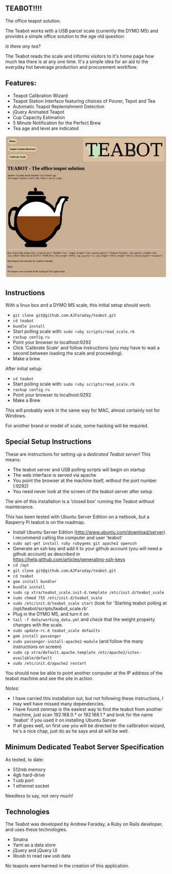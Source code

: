 TEABOT!!!!
----------

The office teapot solution. 

The Teabot works with a USB parcel scale (currently the DYMO M5) and provides a simple office solution to the age old question:

_Is there any tea?_

The Teabot reads the scale and informs visitors to it's home page how much tea there is at any one time. It's a simple idea for an aid to the everyday hot beverage production and procurement workflow. 

Features:
---------

* Teapot Calibration Wizard
* Teapot Station Interface featuring choices of Pourer, Tepot and Tea
* Automatic Teapot Replenishment Detection
* jQuery Animated Teapot
* Cup Capacity Estimation
* 5 Minute Notification for the Perfect Brew
* Tea age and level are indicated

![Screenshot](/teabot-screenshot.png)


Instructions
------------

With a linux box and a DYMO M5 scale, this initial setup should work:

* `git clone git@github.com:AJFaraday/teabot.git`
* `cd teabot`
* `bundle install`
* Start polling scale with: `sudo ruby scripts/read_scale.rb`
* `rackup config.ru`
* Point your browser to localhost:9292
* Click 'Calibrate Scale' and follow instructions (you may have to wait a second between loading the scale and proceeding).
* Make a brew

After initial setup:

* `cd teabot`
* Start polling scale with: `sudo ruby scripts/read_scale.rb`
* `rackup config.ru`
* Point your browser to localhost:9292
* Make a Brew

This will probably work in the same way for MAC, almost certainly not for Windows. 

For another brand or model of scale, some hacking will be required.


Special Setup Instructions
--------------------------

These are instructions for setting up a *dedicated Teabot server!* This means:

* The teabot server and USB polling scripts will begin on startup
* The web interface is served via apache
* You point the browser at the machine itself, without the port number (:9292)
* You need never look at the screen of the teabot server after setup

The aim of this installation is a 'closed box' running the Teabot without maintenance.

This has been tested with Ubuntu Server Edition on a netbook, but a Rasperry Pi teabot is on the roadmap.

* Install Ubuntu Server Edition (http://www.ubuntu.com/download/server). I recommend calling the computer and user 'teabot'
* `sudo apt-get install ruby rubygems git apache2 openssh`
* Generate an ssh key and add it to your github account (you will need a github account) as described in https://help.github.com/articles/generating-ssh-keys
* `cd /opt`
* `git clone git@github.com:AJFaraday/teabot.git`
* `cd teabot`
* `gem install bundler`
* `bundle install`
* `sudo cp xtra/teabot_scale.init-d.template /etc/init.d/teabot_scale`
* `sudo chmod 755 /etc/init.d/teabot_scale`
* `sudo /etc/init.d/teabot_scale start` (look for 'Starting teabot polling at /opt/teabot/scripts/teabot_scale.rb'
* Plug in the DYMO M5, and turn it on
* `tail -f data/working_data.yml` and check that the weight property changes with the scale.
* `sudo update-rc.d teabot_scale defaults`
* `gem install passenger`
* `sudo passenger-install-apache2-module` (and follow the many instructions on screen)
* `sudo cp xtra/default.apache.template /etc/apache2/sites-available/default`
* `sudo /etc/init.d/apache2 restart`

You should now be able to point another computer at the IP address of the teabot machine and see the site in action.

*Notes:*
* I have carried this installation out, but not following these instructions, I may well have missed many dependencies.
* I have found zenmap is the easiest way to find the teabot from another machine, just scan 192.168.0.* or 192.168.1.* and look for the name 'teabot' if you used it on installing Ubuntu Server
* If all goes well, on first use you will be directed to the calibration wizard, he's a nice chap, just do as he says and all will be well.

Minimum Dedicated Teabot Server Specification
---------------------------------------------

As tested, to date:

* 512mb memory
* 4gb hard-drive
* 1 usb port
* 1 ethernet socket

Needless to say, not very much!

Technologies
------------

The Teabot was developed by Andrew Faraday, a Ruby on Rails developer, and uses these technologies.

* Sinatra
* Yaml as a data store
* jQuery and jQuery UI
* libusb to read raw usb data




No teapots were harmed in the creation of this application.
